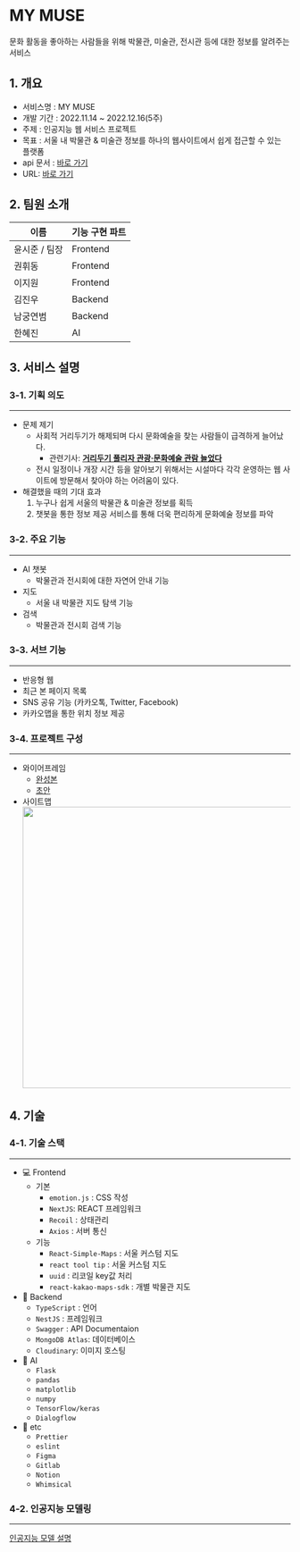 # MY MUSE


문화 활동을 좋아하는 사람들을 위해 박물관, 미술관, 전시관 등에 대한 정보를 알려주는 서비스

## 1. 개요


- 서비스명 : MY MUSE
- 개발 기간 : 2022.11.14 ~ 2022.12.16(5주)
- 주제 : 인공지능 웹 서비스 프로젝트
- 목표 : 서울 내 박물관 & 미술관 정보를 하나의 웹사이트에서 쉽게 접근할 수 있는 플랫폼
- api 문서 : [바로 가기](https://app.swaggerhub.com/apis-docs/0126kjw/MYMUSE-API/1.0)
- URL: [바로 가기](http://kdt-ai5-team09.elicecoding.com/)

## 2. 팀원 소개


| 이름 | 기능 구현 파트 |
| --- | --- |
| 윤시준 / 팀장 | Frontend |
| 권휘동 | Frontend |
| 이지원 | Frontend |
| 김진우 | Backend |
| 남궁연범 | Backend |
| 한혜진 | AI |

## 3. 서비스 설명


### 3-1. 기획 의도

---

- 문제 제기
    - 사회적 거리두기가 해제되며 다시 문화예술을 찾는 사람들이 급격하게 늘어났다.
        - 관련기사: **[거리두기 풀리자 관광·문화예술 관람 늘었다](http://www.digitaltoday.co.kr/news/articleView.html?idxno=461766)**
    - 전시 일정이나 개장 시간 등을 알아보기 위해서는 시설마다 각각 운영하는 웹 사이트에 방문해서 찾아야 하는 어려움이 있다.
- 해결했을 때의 기대 효과
    1. 누구나 쉽게 서울의 박물관 & 미술관 정보를 획득
    2. 챗봇을 통한 정보 제공 서비스를 통해 더욱 편리하게 문화예술 정보를 파악

### 3-2. 주요 기능

---

- AI 챗봇
    - 박물관과 전시회에 대한 자연어 안내 기능
- 지도
    - 서울 내 박물관 지도 탐색 기능
- 검색
    - 박물관과 전시회 검색 기능

### 3-3. 서브 기능

---

- 반응형 웹
- 최근 본 페이지 목록
- SNS 공유 기능 (카카오톡, Twitter, Facebook)
- 카카오맵을 통한 위치 정보 제공

### 3-4. 프로젝트 구성

---

- 와이어프레임
    - [완성본](https://www.figma.com/file/xUpYp3ZPgtP6ADakcWJHIz/%EB%AC%B8%ED%99%94%EC%98%88%EC%88%A0-%EA%B4%80%EA%B4%91-%ED%94%8C%EB%9E%AB%ED%8F%BC?node-id=0%3A1)
    - [초안](https://www.figma.com/file/f6jBN0vKnA24rsIQpCDbAr/9gle?node-id=0%3A1&t=I6kS7uY0JdM56gkA-0)
- 사이트맵
    <br />
    <img src="/uploads/55899764e430464ac87d9af59934ccfa/9gle.drawio.png" width="619.5" height="504">
    

## 4. 기술

### 4-1. 기술 스택

---

- 💻 Frontend
    - 기본
        - `emotion.js` : CSS 작성
        - `NextJS`: REACT 프레임워크
        - `Recoil` : 상태관리
        - `Axios` : 서버 통신
    - 기능
        - `React-Simple-Maps` : 서울 커스텀 지도
        - `react tool tip` : 서울 커스텀 지도
        - `uuid` : 리코일 key값 처리
        - `react-kakao-maps-sdk` : 개별 박물관 지도
- 💾 Backend
    - `TypeScript` : 언어
    - `NestJS` : 프레임워크
    - `Swagger` : API Documentaion
    - `MongoDB Atlas`: 데이터베이스
    - `Cloudinary`: 이미지 호스팅
- 🤖 AI
    - `Flask`
    - `pandas`
    - `matplotlib`
    - `numpy`
    - `TensorFlow/keras`
    - `Dialogflow`
- 🔗 etc
    - `Prettier`
    - `eslint`
    - `Figma`
    - `Gitlab`
    - `Notion`
    - `Whimsical`

### 4-2. 인공지능 모델링

---

[인공지능 모델 설명](https://www.notion.so/ca02ab995123491fbeee783c19f15655)

